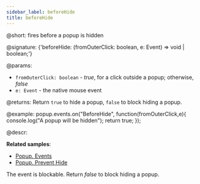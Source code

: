 ```yaml
---
sidebar_label: beforeHide
title: beforeHide
---          
```


@short: fires before a popup is hidden

@signature: {'beforeHide: (fromOuterClick: boolean, e: Event) => void | boolean;'}

@params:
- `fromOuterClick: boolean` - *true*, for a click outside a popup; otherwise, *false*
- `e: Event` - the native mouse event

@returns:
Return `true` to hide a popup, `false` to block hiding a popup.

@example:
popup.events.on("BeforeHide", function(fromOuterClick,e){
    console.log("A popup will be hidden");
    return true;
});

@descr:

**Related samples**:
- [Popup. Events](https://snippet.dhtmlx.com/ro2lza9t)
- [Popup. Prevent Hide](https://snippet.dhtmlx.com/aocef9cv)

The event is blockable. Return *false* to block hiding a popup.

[comment]: # (@related: popup/event_handling.md)
